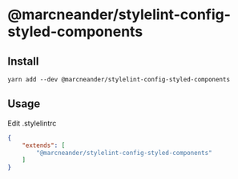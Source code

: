 # @marcneander/stylelint-config-styled-components
## Install

`yarn add --dev @marcneander/stylelint-config-styled-components`

## Usage
Edit .stylelintrc
```json
{
    "extends": [
        "@marcneander/stylelint-config-styled-components"
    ]
}
```